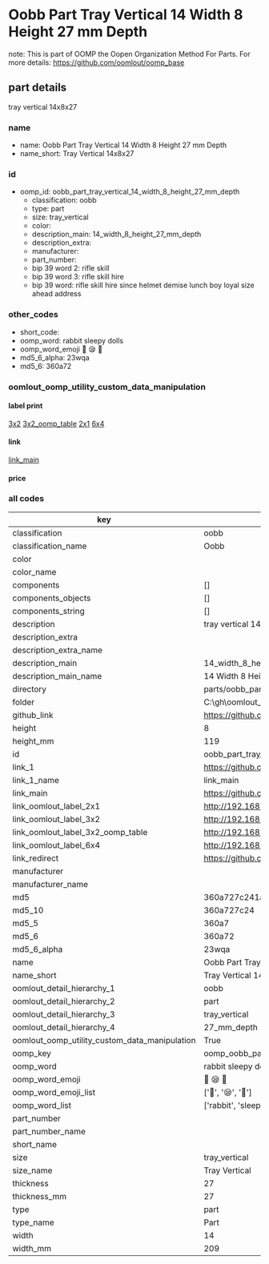 # Oobb Part Tray Vertical 14 Width 8 Height 27 mm Depth  

note: This is part of OOMP the Oopen Organization Method For Parts. For more details: https://github.com/oomlout/oomp_base

##  part details
  



tray vertical 14x8x27



### name
* name: Oobb Part Tray Vertical 14 Width 8 Height 27 mm Depth
* name_short: Tray Vertical 14x8x27 
### id
* oomp_id: oobb_part_tray_vertical_14_width_8_height_27_mm_depth
  * classification: oobb
  * type: part
  * size: tray_vertical
  * color: 
  * description_main: 14_width_8_height_27_mm_depth
  * description_extra: 
  * manufacturer: 
  * part_number: 
  * bip 39 word 2: rifle skill
  * bip 39 word 3: rifle skill hire
  * bip 39 word: rifle skill hire since helmet demise lunch boy loyal size ahead address

### other_codes
* short_code: 
* oomp_word: rabbit sleepy dolls
* oomp_word_emoji :rabbit: :sleepy: :dolls:
* md5_6_alpha: 23wqa
* md5_6: 360a72






### oomlout_oomp_utility_custom_data_manipulation
#### label print
[3x2](http://192.168.1.245:1112/?label=oomp%2023wqa)
[3x2_oomp_table](http://192.168.1.108:1112/?label=oomp%2023wqa)
[2x1](http://192.168.1.242:1112/?label=oomp%2023wqa)
[6x4](http://192.168.1.55:1112/?label=oomp%2023wqa)    

#### link

[link_main](https://github.com/oomlout/oomlout_oobb_version_4_generated_parts/tree/main/navigation_oomp/oobb/part/tray_vertical/14_width_8_height_27_mm_depth/part)                              

#### price







### all codes 
| key | value |  
| --- | --- |  
| classification | oobb |  
| classification_name | Oobb |  
| color |  |  
| color_name |  |  
| components | [] |  
| components_objects | [] |  
| components_string | [] |  
| description | tray vertical 14x8x27 |  
| description_extra |  |  
| description_extra_name |  |  
| description_main | 14_width_8_height_27_mm_depth |  
| description_main_name | 14 Width 8 Height 27 mm Depth |  
| directory | parts/oobb_part_tray_vertical_14_width_8_height_27_mm_depth |  
| folder | C:\gh\oomlout_oobb_version_4_generated_parts\parts\oobb_part_tray_vertical_14_width_8_height_27_mm_depth |  
| github_link | https://github.com/oomlout/oomlout_oomp_part_src/tree/main/parts/oobb_part_tray_vertical_14_width_8_height_27_mm_depth |  
| height | 8 |  
| height_mm | 119 |  
| id | oobb_part_tray_vertical_14_width_8_height_27_mm_depth |  
| link_1 | https://github.com/oomlout/oomlout_oobb_version_4_generated_parts/tree/main/navigation_oomp/oobb/part/tray_vertical/14_width_8_height_27_mm_depth/part |  
| link_1_name | link_main |  
| link_main | https://github.com/oomlout/oomlout_oobb_version_4_generated_parts/tree/main/navigation_oomp/oobb/part/tray_vertical/14_width_8_height_27_mm_depth/part |  
| link_oomlout_label_2x1 | http://192.168.1.242:1112/?label=oomp%2023wqa |  
| link_oomlout_label_3x2 | http://192.168.1.245:1112/?label=oomp%2023wqa |  
| link_oomlout_label_3x2_oomp_table | http://192.168.1.108:1112/?label=oomp%2023wqa |  
| link_oomlout_label_6x4 | http://192.168.1.55:1112/?label=oomp%2023wqa |  
| link_redirect | https://github.com/oomlout/oomlout_oobb_version_4_generated_parts/tree/main/parts/oobb_tray_vertical_14_08_27 |  
| manufacturer |  |  
| manufacturer_name |  |  
| md5 | 360a727c241ab0a4e9357c92d8329dcd |  
| md5_10 | 360a727c24 |  
| md5_5 | 360a7 |  
| md5_6 | 360a72 |  
| md5_6_alpha | 23wqa |  
| name | Oobb Part Tray Vertical 14 Width 8 Height 27 mm Depth |  
| name_short | Tray Vertical 14x8x27  |  
| oomlout_detail_hierarchy_1 | oobb |  
| oomlout_detail_hierarchy_2 | part |  
| oomlout_detail_hierarchy_3 | tray_vertical |  
| oomlout_detail_hierarchy_4 | 27_mm_depth |  
| oomlout_oomp_utility_custom_data_manipulation | True |  
| oomp_key | oomp_oobb_part_tray_vertical_14_width_8_height_27_mm_depth |  
| oomp_word | rabbit sleepy dolls |  
| oomp_word_emoji | :rabbit: :sleepy: :dolls: |  
| oomp_word_emoji_list | [':rabbit:', ':sleepy:', ':dolls:'] |  
| oomp_word_list | ['rabbit', 'sleepy', 'dolls'] |  
| part_number |  |  
| part_number_name |  |  
| short_name |  |  
| size | tray_vertical |  
| size_name | Tray Vertical |  
| thickness | 27 |  
| thickness_mm | 27 |  
| type | part |  
| type_name | Part |  
| width | 14 |  
| width_mm | 209 |  
